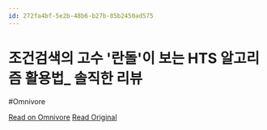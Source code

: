 ```yaml
---
id: 272fa4bf-5e2b-48b6-b27b-85b2450ad575
---
```


# 조건검색의 고수 '란돌'이 보는 HTS 알고리즘 활용법_ 솔직한 리뷰
#Omnivore

[Read on Omnivore](https://omnivore.app/me/https-youtube-com-watch-v-412-lodz-6-vii-19314412ba6)
[Read Original](https://youtube.com/watch?v=412LODZ6VII)

